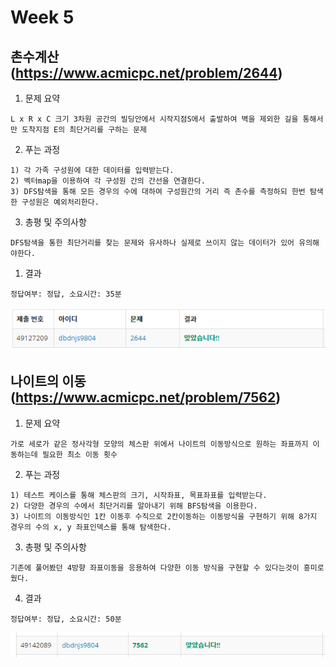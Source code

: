 # Week 5


## 촌수계산(https://www.acmicpc.net/problem/2644)

1. 문제 요약
   
```
L x R x C 크기 3차원 공간의 빌딩안에서 시작지점S에서 출발하여 벽을 제외한 길을 통해서만 도착지점 E의 최단거리를 구하는 문제
```

2. 푸는 과정

```
1) 각 가족 구성원에 대한 데이터를 입력받는다.
2) 벡터map을 이용하여 각 구성원 간의 간선을 연결한다.
3) DFS탐색을 통해 모든 경우의 수에 대하여 구성원간의 거리 즉 촌수를 측정하되 한번 탐색한 구성원은 예외처리한다.
```

3. 총평 및 주의사항

```
DFS탐색을 통한 최단거리를 찾는 문제와 유사하나 실제로 쓰이지 않는 데이터가 있어 유의해야한다.
```

1. 결과

```
정답여부: 정답, 소요시간: 35분
```
![week5_1](./img/week5_1.PNG)

## 나이트의 이동(https://www.acmicpc.net/problem/7562)

1. 문제 요약
   
```
가로 세로가 같은 정사각형 모양의 체스판 위에서 나이트의 이동방식으로 원하는 좌표까지 이동하는데 필요한 최소 이동 횟수
```

2. 푸는 과정

```
1) 테스트 케이스를 통해 체스판의 크기, 시작좌표, 목표좌표를 입력받는다.
2) 다양한 경우의 수에서 최단거리를 알아내기 위해 BFS탐색을 이용한다.
3) 나이트의 이동방식인 1칸 이동후 수직으로 2칸이동하는 이동방식을 구현하기 위해 8가지 경우의 수의 x, y 좌표인덱스를 통해 탐색한다.
```

3. 총평 및 주의사항

```
기존에 풀어봤던 4방향 좌표이동을 응용하여 다양한 이동 방식을 구현할 수 있다는것이 흥미로웠다.
```

4. 결과

```
정답여부: 정답, 소요시간: 50분
```
![week5_2](./img/week5_2.PNG)